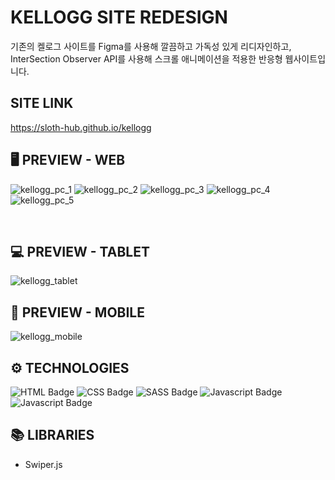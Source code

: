 # KELLOGG SITE REDESIGN

기존의 켈로그 사이트를 Figma를 사용해 깔끔하고 가독성 있게 리디자인하고,
InterSection Observer API를 사용해 스크롤 애니메이션을 적용한 반응형 웹사이트입니다.

## SITE LINK

https://sloth-hub.github.io/kellogg

## 🖥 PREVIEW - **WEB**
![kellogg_pc_1](https://github.com/sloth-hub/kellogg/assets/53851248/13cffea5-84d3-4892-af54-05e5d8d643fc)
![kellogg_pc_2](https://github.com/sloth-hub/kellogg/assets/53851248/5ab389f4-00de-468a-a870-284750aae6d6)
![kellogg_pc_3](https://github.com/sloth-hub/kellogg/assets/53851248/1d7d5067-7a36-46ab-a7f4-a62720f450cc)
![kellogg_pc_4](https://github.com/sloth-hub/kellogg/assets/53851248/bd555a7f-520b-41f2-ae8f-54a63820c46e)
![kellogg_pc_5](https://github.com/sloth-hub/kellogg/assets/53851248/046be0ac-4f0d-4c97-9040-e386ca3ba210)


<br>

## 💻 PREVIEW - **TABLET**

![kellogg_tablet](https://github.com/sloth-hub/whattoeattoday/assets/53851248/c04976d2-d777-430a-9483-8a33d57d0e6c)

## 📱 PREVIEW - **MOBILE**

![kellogg_mobile](https://github.com/user-attachments/assets/c7d31384-c1c3-40dd-8b66-bd3943a04aa2)

## ⚙ TECHNOLOGIES

![HTML Badge](https://img.shields.io/badge/html5-E34F26?style=for-the-badge&logo=html5&logoColor=white)
![CSS Badge](https://img.shields.io/badge/css3-1572B6?style=for-the-badge&logo=css3&logoColor=white)
![SASS Badge](https://img.shields.io/badge/sass-CC6699?style=for-the-badge&logo=sass&logoColor=black)
![Javascript Badge](https://img.shields.io/badge/javascript-F7DF1E?style=for-the-badge&logo=javascript&logoColor=black)
![Javascript Badge](https://img.shields.io/badge/figma-F24E1E?style=for-the-badge&logo=figma&logoColor=black)

## 📚 LIBRARIES

- Swiper.js
